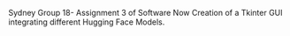 Sydney Group 18- Assignment 3 of Software Now
Creation of a Tkinter GUI integrating different Hugging Face Models.
